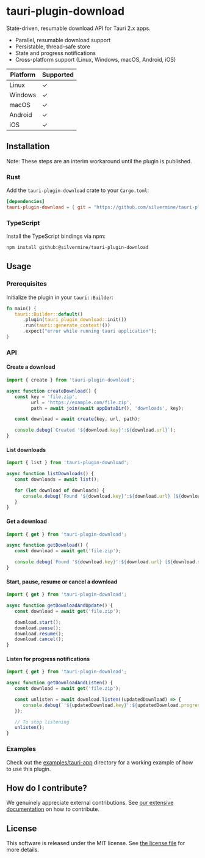 # tauri-plugin-download

State-driven, resumable download API for Tauri 2.x apps.

   * Parallel, resumable download support
   * Persistable, thread-safe store
   * State and progress notifications
   * Cross-platform support (Linux, Windows, macOS, Android, iOS)

| Platform | Supported |
| -------- | --------- |
| Linux    | ✓         |
| Windows  | ✓         |
| macOS    | ✓         |
| Android  | ✓         |
| iOS      | ✓         |

## Installation

Note: These steps are an interim workaround until the plugin is published.

### Rust

Add the `tauri-plugin-download` crate to your `Cargo.toml`:

```toml
[dependencies]
tauri-plugin-download = { git = "https://github.com/silvermine/tauri-plugin-download.git" }
```

### TypeScript

Install the TypeScript bindings via npm:

```bash
npm install github:@silvermine/tauri-plugin-download
```

## Usage

### Prerequisites

Initialize the plugin in your `tauri::Builder`:

```rust
fn main() {
   tauri::Builder::default()
      .plugin(tauri_plugin_download::init())
      .run(tauri::generate_context!())
      .expect("error while running tauri application");
}
```

### API

#### Create a download

```ts
import { create } from 'tauri-plugin-download';

async function createDownload() {
   const key = 'file.zip',
         url = 'https://example.com/file.zip',
         path = await join(await appDataDir(), 'downloads', key);

   const download = await create(key, url, path);

   console.debug(`Created '${download.key}':${download.url}`);
}
```

#### List downloads

```ts
import { list } from 'tauri-plugin-download';

async function listDownloads() {
   const downloads = await list();

   for (let download of downloads) {
      console.debug(`Found '${download.key}':${download.url} [${download.state}, ${download.progress}%]`)
   }
}
```

#### Get a download

```ts
import { get } from 'tauri-plugin-download';

async function getDownload() {
   const download = await get('file.zip');

   console.debug(`Found '${download.key}':${download.url} [${download.state}, ${download.progress}%]`)
}
```

#### Start, pause, resume or cancel a download

```ts
import { get } from 'tauri-plugin-download';

async function getDownloadAndUpdate() {
   const download = await get('file.zip');

   download.start();
   download.pause();
   download.resume();
   download.cancel();
}
```

#### Listen for progress notifications

```ts
import { get } from 'tauri-plugin-download';

async function getDownloadAndListen() {
   const download = await get('file.zip');

   const unlisten = await download.listen((updatedDownload) => {
      console.debug(`'${updatedDownload.key}':${updatedDownload.progress}%`);
   });

   // To stop listening
   unlisten();
}
```

### Examples

Check out the [examples/tauri-app](examples/tauri-app) directory for a working example of
how to use this plugin.

## How do I contribute?

We genuinely appreciate external contributions. See [our extensive
documentation](https://github.com/silvermine/silvermine-info#contributing) on how to
contribute.

## License

This software is released under the MIT license. See [the license file](LICENSE) for more
details.
